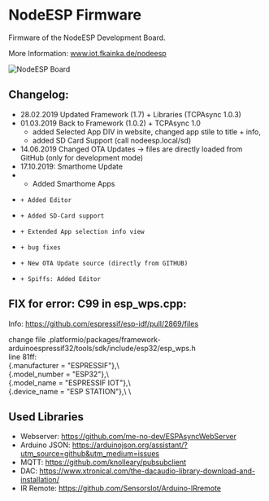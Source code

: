 # NodeESP Firmware
Firmware of the NodeESP Development Board.

More Information: www.iot.fkainka.de/nodeesp

![NodeESP Board](https://iot.fkainka.de/wp-content/uploads/2018/10/board1-1024x402.jpg)

## Changelog:
  * 28.02.2019 Updated Framework (1.7) + Libraries (TCPAsync 1.0.3)
  * 01.03.2019 Back to Framework (1.0.2) +  TCPAsync 1.0
    * added Selected App DIV in website, changed app stile to title +  info,
    * added SD Card Support (call nodeesp.local/sd)
  * 14.06.2019 Changed OTA Updates -> files are directly loaded from GitHub (only for development mode)
  * 17.10.2019: Smarthome Update
  *    + Added Smarthome Apps
  *     + Added Editor
  *     + Added SD-Card support
  *     + Extended App selection info view
  *     + bug fixes 
  *     + New OTA Update source (directly from GITHUB)
  *     + Spiffs: Added Editor

## FIX for error: C99 in esp_wps.cpp:
  Info: https://github.com/espressif/esp-idf/pull/2869/files

  change file .platformio/packages/framework-arduinoespressif32/tools/sdk/include/esp32/esp_wps.h\
  line 81ff:\
    {.manufacturer = "ESPRESSIF"},\\ \
    {.model_number = "ESP32"},\\  \
    {.model_name = "ESPRESSIF IOT"},\\  \
    {.device_name = "ESP STATION"},\\  \

## Used Libraries
  * Webserver:    https://github.com/me-no-dev/ESPAsyncWebServer
  * Arduino JSON: https://arduinojson.org/assistant/?utm_source=github&utm_medium=issues
  * MQTT:         https://github.com/knolleary/pubsubclient
  * DAC:          https://www.xtronical.com/the-dacaudio-library-download-and-installation/
  * IR Remote:    https://github.com/SensorsIot/Arduino-IRremote



